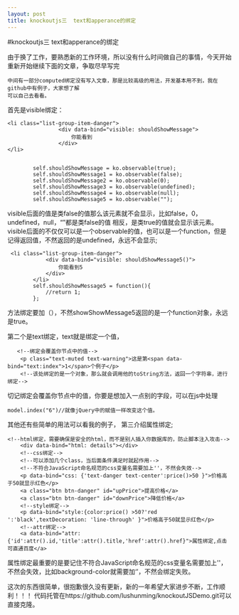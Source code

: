 ```yaml
---
layout: post
title: knockoutjs三  text和apperance的绑定
---
```

#knockoutjs三  text和apperance的绑定

 由于换了工作，要熟悉新的工作环境，所以没有什么时间做自己的事情，今天开始重新开始继续下面的文章，争取尽早写完
 

	中间有一部分computed绑定没有写入文章，那是比较高级的用法，开发基本用不到，我在github中有例子，大家想了解
	可以自己去看看。
首先是visible绑定：

    <li class="list-group-item-danger">
                    <div data-bind="visible: shouldShowMessage">
                        你能看到
                    </div>
    </li>
            
            
            self.shouldShowMessage = ko.observable(true);
            self.shouldShowMessage1 = ko.observable(false);
            self.shouldShowMessage2 = ko.observable(0);
            self.shouldShowMessage3 = ko.observable(undefined);
            self.shouldShowMessage4 = ko.observable(null);
            self.shouldShowMessage5 = ko.observable("");
    
visible后面的值是类false的值那么该元素就不会显示，比如false，0，undefined，null，“”都是类false的值
相反，是类true的值就会显示该元素。visible后面的不仅仅可以是一个observable的值，也可以是一个function，但是记得返回值，不然返回的是undefined，永远不会显示;

     <li class="list-group-item-danger">
                <div data-bind="visible: shouldShowMessage5()">
                    你能看到5
                </div>
            </li>
            self.shouldShowMessage5 = function(){
            	//return 1;
            };

方法绑定要加（），不然showShowMessage5返回的是一个function对象，永远是true。


第二个是text绑定，text就是绑定一个值，

       <!--绑定会覆盖你节点中的值-->
        <p class="text-muted text-warning">这是第<span data-bind="text:index">1</span>个例子</p>
        <!--该处绑定的是一个对象，那么就会调用他的toString方法，返回一个字符串，进行绑定-->

切记绑定会覆盖你节点中的值，你要是想加入一点别的字段，可以在js中处理

    model.index("6")//就像jQuery中的赋值一样改变这个值。

其他还有些简单的用法可以看我的例子，
第三介绍属性绑定;

    <!--html绑定，需要确保是安全的html，而不是别人插入你数据库的，防止脚本注入攻击-->
        <div data-bind="html: details"></div>
        <!--css绑定-->
        <!--可以添加几个class，当后面条件满足时就起作用-->
        <!--不符合JavaScript命名规范的css变量名需要加上''，不然会失效-->
        <p data-bind="css: {'text-danger text-center':price()>50 }">价格高于50就显示红色</p>
        <a class="btn btn-danger" id="upPrice">提高价格</a>
        <a class="btn btn-danger" id="downPrice">降低价格</a>
        <!--style绑定-->
        <p data-bind="style:{color:price() >50?'red ':'black',textDecoration: 'line-through' }">价格高于50就显示红色</p>
        <!--attr绑定-->
        <a data-bind="attr:{'id':attr().id,'title':attr().title,'href':attr().href}">属性绑定,点击可直通百度</a>
    
  属性绑定最重要的是要记住不符合JavaScript命名规范的css变量名需要加上''，不然会失效，比如background-color就需要加‘’，不然会绑定失败。
  
  
  这次的东西很简单，很抱歉很久没有更新，新的一年希望大家进步不断，工作顺利！！！
  代码托管在https://github.com/lushunming/knockoutJSDemo.git可以直接克隆。

